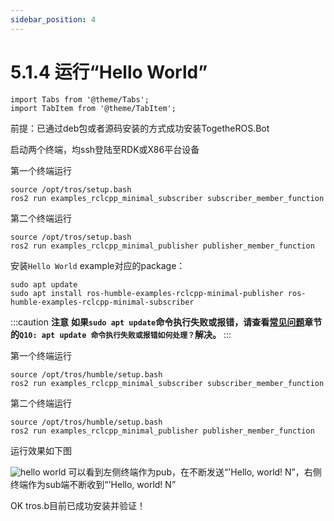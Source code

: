 ```yaml
---
sidebar_position: 4
---
```


# 5.1.4 运行“Hello World”

```mdx-code-block
import Tabs from '@theme/Tabs';
import TabItem from '@theme/TabItem';
```

前提：已通过deb包或者源码安装的方式成功安装TogetheROS.Bot

启动两个终端，均ssh登陆至RDK或X86平台设备

<Tabs groupId="tros-distro">
<TabItem value="foxy" label="Foxy">

第一个终端运行

```shell
source /opt/tros/setup.bash
ros2 run examples_rclcpp_minimal_subscriber subscriber_member_function
```

第二个终端运行

```shell
source /opt/tros/setup.bash
ros2 run examples_rclcpp_minimal_publisher publisher_member_function
```

</TabItem>

<TabItem value="humble" label="Humble">

安装`Hello World` example对应的package：

```shell
sudo apt update
sudo apt install ros-humble-examples-rclcpp-minimal-publisher ros-humble-examples-rclcpp-minimal-subscriber
```

:::caution **注意**
**如果`sudo apt update`命令执行失败或报错，请查看[常见问题](/docs/08_FAQ/01_hardware_and_system.md)章节的`Q10: apt update 命令执行失败或报错如何处理？`解决。**
:::

第一个终端运行

```shell
source /opt/tros/humble/setup.bash
ros2 run examples_rclcpp_minimal_subscriber subscriber_member_function
```

第二个终端运行

```shell
source /opt/tros/humble/setup.bash
ros2 run examples_rclcpp_minimal_publisher publisher_member_function
```

</TabItem>

</Tabs>


运行效果如下图

![hello world](https://rdk-doc.oss-cn-beijing.aliyuncs.com/doc/img/05_Robot_development/01_quick_start/image/hello_world/hello_world.png)
可以看到左侧终端作为pub，在不断发送“'Hello, world! N”，右侧终端作为sub端不断收到“'Hello, world! N”

OK tros.b目前已成功安装并验证！

